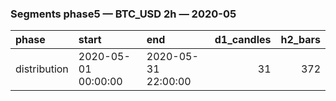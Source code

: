 ### Segments phase5 — BTC_USD 2h — 2020-05

| phase        | start               | end                 |   d1_candles |   h2_bars |
|:-------------|:--------------------|:--------------------|-------------:|----------:|
| distribution | 2020-05-01 00:00:00 | 2020-05-31 22:00:00 |           31 |       372 |